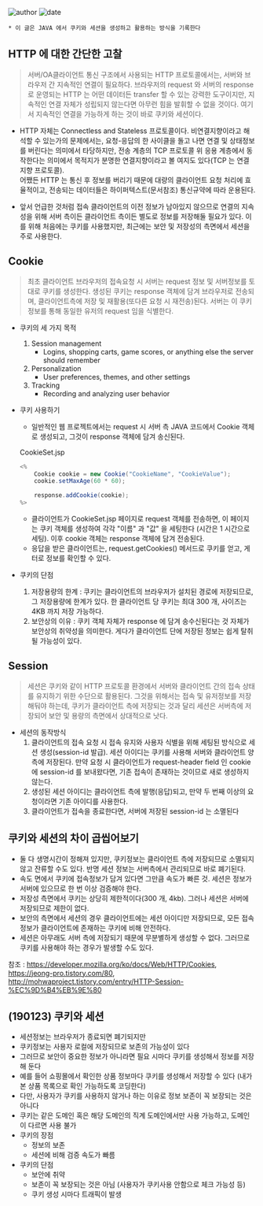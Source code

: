 ﻿
![author](https://img.shields.io/badge/author-daesungRa-lightgray.svg?style=flat-square)
![date](https://img.shields.io/badge/date-181231-lightgray.svg?style=flat-square)

	* 이 글은 JAVA 에서 쿠키와 세션을 생성하고 활용하는 방식을 기록한다

## HTTP 에 대한 간단한 고찰

> 서버/OA클라이언트 통신 구조에서 사용되는 HTTP 프로토콜에서는, 서버와 브라우저 간 지속적인 연결이 필요하다. 브라우저의 request 와 서버의 response 로 운영되는 HTTP 는 어떤 데이터든 transfer 할 수 있는 강력한 도구이지만, 지속적인 연결 자체가 성립되지 않는다면 아무런 힘을 발휘할 수 없을 것이다. 여기서 지속적인 연결을 가능하게 하는 것이 바로 쿠키와 세션이다.

- HTTP 자체는 Connectless and Stateless 프로토콜이다. 비연결지향이라고 해석할 수 있는가의 문제에서는, 요청-응답의 한 사이클을 돌고 나면 연결 및 상태정보를 버린다는 의미에서 타당하지만, 전송 계층의 TCP 프로토콜 위 응용 계층에서 동작한다는 의미에서 목적지가 분명한 연결지향이라고 볼 여지도 있다(TCP 는 연결 지향 프로토콜).<br/>어쨌든 HTTP 는 통신 후 정보를 버리기 때문에 대량의 클라이언트 요청 처리에 효율적이고, 전송되는 데이터들은 하이퍼텍스트(문서참조) 통신규약에 따라 운용된다.

- 앞서 언급한 것처럼 접속 클라이언트의 이전 정보가 남아있지 않으므로 연결의 지속성을 위해 서버 측이든 클라이언트 측이든 별도로 정보를 저장해둘 필요가 있다. 이를 위해 처음에는 쿠키를 사용했지만, 최근에는 보안 및 저장성의 측면에서 세션을 주로 사용한다.

## Cookie

> 최초 클라이언트 브라우저의 접속요청 시 서버는 request 정보 및 서버정보를 토대로 쿠키를 생성한다. 생성된 쿠키는 response 객체에 담겨 브라우저로 전송되며, 클라이언트측에 저장 및 재활용(또다른 요청 시 재전송)된다. 서버는 이 쿠키정보를 통해 동일한 유저의 request 임을 식별한다.

- 쿠키의 세 가지 목적
	1. Session management
		* Logins, shopping carts, game scores, or anything else the server should remember
	2. Personalization
		* User preferences, themes, and other settings
	3. Tracking
		* Recording and analyzing user behavior

- 쿠키 사용하기

	* 일반적인 웹 프로젝트에서는 request 시 서버 측 JAVA 코드에서 Cookie 객체로 생성되고, 그것이 response 객체에 담겨 송신된다.

	CookieSet.jsp
	```JAVA
	<%
		Cookie cookie = new Cookie("CookieName", "CookieValue");
		cookie.setMaxAge(60 * 60);

		response.addCookie(cookie);
	%>
	```

	* 클라이언트가 CookieSet.jsp 페이지로 request 객체를 전송하면, 이 페이지는 쿠키 객체를 생성하여 각각 "이름" 과 "값" 을 세팅한다 (시간은 1 시간으로 세팅). 이후 cookie 객체는 response 객체에 담겨 전송된다.
	* 응답을 받은 클라이언트는, request.getCookies() 메서드로 쿠키를 얻고, 게터로 정보를 확인할 수 있다.

- 쿠키의 단점
	1. 저장용량의 한계	: 쿠키는 클라이언트의 브라우저가 설치된 경로에 저장되므로, 그 저장용량에 한계가 있다. 한 클라이언트 당 쿠키는 최대 300 개, 사이즈는 4KB 까지 저장 가능하다.
	2. 보안상의 이유	: 쿠키 객체 자체가 response 에 담겨 송수신된다는 것 자체가 보안상의 취약성을 의미한다. 게다가 클라이언트 단에 저장된 정보는 쉽게 탈취될 가능성이 있다.

## Session

> 세션은 쿠키와 같이 HTTP 프로토콜 환경에서 서버와 클라이언트 간의 접속 상태를 유지하기 위한 수단으로 활용된다. 그것을 위해서는 접속 및 유저정보를 저장해둬야 하는데, 쿠키가 클라이언트 측에 저장되는 것과 달리 세션은 서버측에 저장되어 보안 및 용량의 측면에서 상대적으로 낫다.

- 세션의 동작방식
	1. 클라이언트의 접속 요청 시 접속 유지와 사용자 식별을 위해 세팅된 방식으로 세션 생성(session-id 발급). 세션 아이디는 쿠키를 사용해 서버와 클라이언트 양측에 저장된다. 만약 요청 시 클라이언트가 request-header field 인 cookie 에 session-id 를 보내왔다면, 기존 접속이 존재하는 것이므로 새로 생성하지 않는다.
	2. 생성된 세션 아이디는 클라이언트 측에 발행(응답)되고, 만약 두 번째 이상의 요청이라면 기존 아이디를 사용한다.
	3. 클라이언트가 접속을 종료한다면, 서버에 저장된 session-id 는 소멸된다

## 쿠키와 세션의 차이 곱씹어보기

- 둘 다 생명시간이 정해져 있지만, 쿠키정보는 클라이언트 측에 저장되므로 소멸되지 않고 잔류할 수도 있다. 반명 세션 정보는 서버측에서 관리되므로 바로 폐기된다.
- 속도 면에서 쿠키에 접속정보가 담겨 있다면 그만큼 속도가 빠른 것. 세션은 정보가 서버에 있으므로 한 번 이상 검증해야 한다.
- 저장성 측면에서 쿠키는 상당히 제한적이다(300 개, 4kb). 그러나 세션은 서버에 저장되므로 제한이 없다.
- 보안의 측면에서 세션의 경우 클라이언트에는 세션 아이디만 저장되므로, 모든 접속정보가 클라이언트에 존재하는 쿠키에 비해 안전하다.
- 세션은 아무래도 서버 측에 저장되기 때문에 무분별하게 생성할 수 없다. 그러므로 쿠키를 사용해야 하는 경우가 발생할 수도 있다.



참조 : <https://developer.mozilla.org/ko/docs/Web/HTTP/Cookies>, <https://jeong-pro.tistory.com/80>, <http://mohwaproject.tistory.com/entry/HTTP-Session-%EC%9D%B4%EB%9E%80>



## (190123) 쿠키와 세션

- 세션정보는 브라우저가 종료되면 폐기되지만
- 쿠키정보는 사용자 로컬에 저장되므로 보존의 가능성이 있다
- 그러므로 보안이 중요한 정보가 아니라면 필요 시마다 쿠키를 생성해서 정보를 저장해 둔다
- 예를 들어 쇼핑몰에서 확인한 상품 정보마다 쿠키를 생성해서 저장할 수 있다 (내가 본 상품 목록으로 확인 가능하도록 코딩한다)
- 다만, 사용자가 쿠키를 사용하지 않거나 하는 이유로 정보 보존이 꼭 보장되는 것은 아니다
- 쿠키는 같은 도메인 혹은 해당 도메인의 직계 도메인에서만 사용 가능하고, 도메인이 다르면 사용 불가
- 쿠키의 장점
	* 정보의 보존
	* 세션에 비해 검증 속도가 빠름
- 쿠키의 단점
	* 보안에 취약
	* 보존이 꼭 보장되는 것은 아님 (사용자가 쿠키사용 안함으로 체크 가능성 등)
	* 쿠키 생성 시마다 트래픽이 발생


